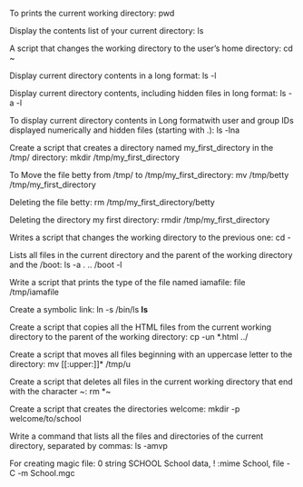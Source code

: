To prints the current working directory: pwd                                                              

Display the contents list of your current directory: ls                                                                           

A script that changes the working directory to the user’s home directory: cd ~                                                     

Display current directory contents in a long format: ls -l                                                                         

Display current directory contents, including hidden files in long format: ls -a -l                                                 

To display current directory contents in Long formatwith user and group IDs displayed numerically and hidden files (starting with .): ls -lna                                                                                                                              

Create a script that creates a directory named my_first_directory in the /tmp/ directory: mkdir /tmp/my_first_directory           

To Move the file betty from /tmp/ to /tmp/my_first_directory: mv /tmp/betty /tmp/my_first_directory                                   

Deleting the file betty: rm /tmp/my_first_directory/betty                                                                            

Deleting the directory my first directory: rmdir /tmp/my_first_directory                                                                                

Writes a script that changes the working directory to the previous one: cd -                                                       

Lists all files in the current directory and the parent of the working directory and the /boot: ls -a . .. /boot -l                 

Write a script that prints the type of the file named iamafile: file /tmp/iamafile                                                  

Create a symbolic link: ln -s /bin/ls __ls__                                                                                        

Create a script that copies all the HTML files from the current working directory to the parent of the working directory: cp -un *.html ../                                                                                                                             

Create a script that moves all files beginning with an uppercase letter to the directory: mv [[:upper:]]* /tmp/u                      

Create a script that deletes all files in the current working directory that end with the character ~: rm *~                       

Create a script that creates the directories welcome: mkdir -p welcome/to/school                                                   

Write a command that lists all the files and directories of the current directory, separated by commas: ls -amvp                    

For creating magic file: 0 string SCHOOL School data, ! :mime School, file -C -m School.mgc
